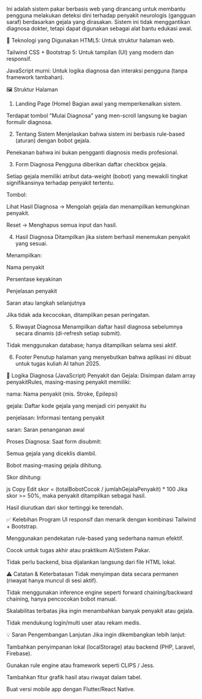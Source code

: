 Ini adalah sistem pakar berbasis web yang dirancang untuk membantu pengguna melakukan deteksi dini terhadap penyakit neurologis (gangguan saraf) berdasarkan gejala yang dirasakan. Sistem ini tidak menggantikan diagnosa dokter, tetapi dapat digunakan sebagai alat bantu edukasi awal.

🔧 Teknologi yang Digunakan
HTML5: Untuk struktur halaman web.

Tailwind CSS + Bootstrap 5: Untuk tampilan (UI) yang modern dan responsif.

JavaScript murni: Untuk logika diagnosa dan interaksi pengguna (tanpa framework tambahan).

🖼️ Struktur Halaman

1. Landing Page (Home)
   Bagian awal yang memperkenalkan sistem.

Terdapat tombol "Mulai Diagnosa" yang men-scroll langsung ke bagian formulir diagnosa.

2. Tentang Sistem
   Menjelaskan bahwa sistem ini berbasis rule-based (aturan) dengan bobot gejala.

Penekanan bahwa ini bukan pengganti diagnosis medis profesional.

3. Form Diagnosa
   Pengguna diberikan daftar checkbox gejala.

Setiap gejala memiliki atribut data-weight (bobot) yang mewakili tingkat signifikansinya terhadap penyakit tertentu.

Tombol:

Lihat Hasil Diagnosa → Mengolah gejala dan menampilkan kemungkinan penyakit.

Reset → Menghapus semua input dan hasil.

4. Hasil Diagnosa
   Ditampilkan jika sistem berhasil menemukan penyakit yang sesuai.

Menampilkan:

Nama penyakit

Persentase keyakinan

Penjelasan penyakit

Saran atau langkah selanjutnya

Jika tidak ada kecocokan, ditampilkan pesan peringatan.

5. Riwayat Diagnosa
   Menampilkan daftar hasil diagnosa sebelumnya secara dinamis (di-refresh setiap submit).

Tidak menggunakan database; hanya ditampilkan selama sesi aktif.

6. Footer
   Penutup halaman yang menyebutkan bahwa aplikasi ini dibuat untuk tugas kuliah AI tahun 2025.

🧮 Logika Diagnosa (JavaScript)
Penyakit dan Gejala:
Disimpan dalam array penyakitRules, masing-masing penyakit memiliki:

nama: Nama penyakit (mis. Stroke, Epilepsi)

gejala: Daftar kode gejala yang menjadi ciri penyakit itu

penjelasan: Informasi tentang penyakit

saran: Saran penanganan awal

Proses Diagnosa:
Saat form disubmit:

Semua gejala yang diceklis diambil.

Bobot masing-masing gejala dihitung.

Skor dihitung:

js
Copy
Edit
skor = (totalBobotCocok / jumlahGejalaPenyakit) \* 100
Jika skor >= 50%, maka penyakit ditampilkan sebagai hasil.

Hasil diurutkan dari skor tertinggi ke terendah.

✅ Kelebihan Program
UI responsif dan menarik dengan kombinasi Tailwind + Bootstrap.

Menggunakan pendekatan rule-based yang sederhana namun efektif.

Cocok untuk tugas akhir atau praktikum AI/Sistem Pakar.

Tidak perlu backend, bisa dijalankan langsung dari file HTML lokal.

⚠️ Catatan & Keterbatasan
Tidak menyimpan data secara permanen (riwayat hanya muncul di sesi aktif).

Tidak menggunakan inference engine seperti forward chaining/backward chaining, hanya pencocokan bobot manual.

Skalabilitas terbatas jika ingin menambahkan banyak penyakit atau gejala.

Tidak mendukung login/multi user atau rekam medis.

💡 Saran Pengembangan Lanjutan
Jika ingin dikembangkan lebih lanjut:

Tambahkan penyimpanan lokal (localStorage) atau backend (PHP, Laravel, Firebase).

Gunakan rule engine atau framework seperti CLIPS / Jess.

Tambahkan fitur grafik hasil atau riwayat dalam tabel.

Buat versi mobile app dengan Flutter/React Native.
